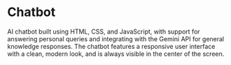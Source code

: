 # Chatbot
AI chatbot built using HTML, CSS, and JavaScript, with support for answering personal queries and integrating with the Gemini API for general knowledge responses.  The chatbot features a responsive user interface with a clean, modern look, and is always visible in the center of the screen. 
